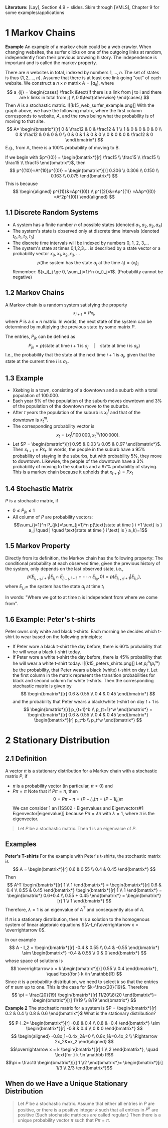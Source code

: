 **Literature:** [Lay], Section 4.9 + slides. Skim through [VMLS], Chapter 9 for some examples/applications
# 1 Markov Chains
**Example**
An example of a markov chain could be a web crawler. When changing websites, the surfer clicks on one of the outgoing links at random, independently from their previous browsing history. The independence is important and is called the markov property.

There are $n$ websites in total, indexed by numbers $1, \dots, n$. The set of states is thus $\{1,2, \dots, n\}$.
Assume that there is at least one link going "out" of each website. We construct a $n \times n$ matrix $A=[a_{ij}]$, where
$$
a_{ij} = \begin{cases} 
\frac1k &\text{if there is a link from j to i and there are k links in total from j} \\
0 &\text{otherwise}
\end{cases}
$$
Then $A$ is a stochastic matrix.
![[k15_web_surfer_example.png]]
With the graph above, we have the following matrix, where the first column corresponds to website, $A$, and the rows being what the probability is of moving to that site.
$$
A= \begin{bmatrix*}[r]
0 & \frac12 & 0 & \frac12 & 1 \\
1 & 0 & 0 & 0 & 0 \\
0 & \frac12 & 0 & 0 & 0 \\
0 & 0 & 1 & 0 & 0 \\
0 & 0 & 0 & \frac12 & 0
\end{bmatrix*}
$$
E.g., from A, there is a 100% probability of moving to B.

If we begin with $p^{(0)} = \begin{bmatrix*}[r] \frac15 \\ \frac15 \\ \frac15 \\ \frac15 \\ \frac15 \end{bmatrix*}$, then
$$
p^{(10)}=A^{10}p^{(0)} = \begin{bmatrix*}[r]
0.306 \\ 0.306 \\ 0.150 \\ 0.163 \\ 0.075
\end{bmatrix*}
$$
This is because
$$
\begin{aligned}
p^{(1)}&=Ap^{(0)} \\
p^{(2)}&=Ap^{(1)} =AAp^{(0)} =A^2p^{(0)}
\end{aligned}
$$

## 1.1 Discrete Random Systems
- A system has a finite number $n$ of possible states (denoted $a_1, a_2, a_3, a_4$)
- The system's state is observed only at discrete time intervals (denoted $t_0, t_1, t_2, t_3$)
- The discrete time intervals will be indexed by numbers 0, 1, 2, 3,...
- The system's state at times 0,1,2,3,... is described by a state vector or a probability vector $x_0, x_1, x_2, x_3, \dots$
$$p(\text{the system has the state } a_j \text{ at the time } t_i) = (x_i)_j$$
Remember: $(x_i)_j \ge 0, \sum_{j=1}^n (x_i)_j=1$. (Probability cannot be negative)

## 1.2 Markov Chains
A Markov chain is a random system satisfying the property
$$x_{i+1}=Px_i,$$
where $P$ is a $n \times n$ matrix. In words, the next state of the system can be determined by multiplying the previous state by some matrix $P$. 

The entries, $P_{jk}$ can be defined as
$$
P_{jk}=p(\text{state at time }i+1 \text{ is }a_j \quad| \quad \text{state at time } i \text{ is } a_k)
$$
I.e., the probability that the state at the next time $i+1$ is $a_j$, given that the state at the current time $i$ is $a_k$.
## 1.3 Example
- Xkøbing is a town, consisting of a downtown and a suburb with a total population of 100.000.
- Each year 5% of the population of the suburb moves downtown and 3% of the population of the downtown move to the suburbs.
- After $t$ years the population of the suburb is $x_t^f$ and that of the downtown is $x_t^m$.
- The corresponding probability vector is $$x_t=(x_t^f/100\,000, x_t^m/100\,000).$$
- Let $P = \begin{bmatrix*}[r] 0.95 & 0.03 \\ 0.05 & 0.97 \end{bmatrix*}$. Then $x_{t+1}=Px_t$. In words, the people in the suburb have a 95% probability of staying in the suburbs, but with probability 5%, they move to downtown. Likewise, the people of the downtown have a 3% probability of moving to the suburbs and a 97% probability of staying. This is a markov chain because it upholds that $x_{t+1})=Px_t$
## 1.4 Stochastic Matrix 
$P$ is a stochastic matrix, if
- $0 \le P_{jk} \le 1$
- All column of $P$ are probability vectors: $$\sum_{j=1}^n P_{jk}=\sum_{j=1}^n p(\text{state at time } i +1 \text{ is } a_j \quad | \quad \text{state at time } i \text{ is } a_k)=1$$
## 1.5 Markov Property
Directly from its definition, the Markov chain has the following property:
The conditional probability at each observed time, given the previous history of the system, only depends on the last observed state, i.e.,
$$
p(E_{j_{i+1}, i+1}|E_{j_i} \cap E_{j_{i-1},i-1} \cap \cdots \cap E_{j_0},0)=p(E_{j_{i+1}i+1}|E_{j_{i},i}),
$$
where $E_{j,i}=$ the system has the state $a_j$ at time $t_i$

In words: "Where we got to at time $t_i$ is independent from where we come from".
## 1.6 Example: Peter's t-shirts
Peter owns only white and black t-shirts. Each morning he decides which t-shirt to wear based on the following principles:
- If Peter wore a black t-shirt the day before, there is 60% probability that he will wear a black t-shirt today.
- If Peter wore a white t-shirt the day before, there is 45% probability that he will wear a white t-shirt today.
![[k15_peters_shirts.png]]
Let $p_t^b(p_t^w)$ be the probability, that Peter wears a black (white) t-shirt on day $t$. 
Let the first column in the matrix represent the transition probabilities for black and second column for white t-shirts. Then the corresponding stochastic matrix is given by
$$
\begin{bmatrix*}[r]
0.6 & 0.55 \\
0.4 & 0.45
\end{bmatrix*}
$$
and the probability that Peter wears a black/white t-shirt on day $t+1$ is
$$
\begin{bmatrix*}[r]
p_{t+1}^b \\
p_{t+1}^w
\end{bmatrix*} = \begin{bmatrix*}[r]
0.6 & 0.55 \\
0.4 & 0.45
\end{bmatrix*} \begin{bmatrix*}[r]
p_t^b \\
p_t^w
\end{bmatrix*}
$$
# 2 Stationary Distribution
## 2.1 Definition
A vector $\pi$ is a stationary distribution for a Markov chain with a stochastic matrix $P$, if 
- $\pi$ is a probability vector (in particular, $\pi \ne 0$) and
- $P \pi = \pi$
Note that if $P \pi = \pi$, then
$$
0=P \pi - \pi = (P - I_n)\pi = (P - 1I_n)\pi
$$
We can consider 1 an [[SS02 - Eigenvalues and Eigenvectors#1 Eigenvector|eigenvalue]] because $P \pi = \lambda \pi$ with $\lambda = 1$, where $\pi$ is the eigenvector.

> Let $P$ be a stochastic matrix. Then 1 is an eigenvalue of $P$.
## Examples
**Peter's T-shirts**
For the example with Peter's t-shirts, the stochastic matrix is
$$
A = \begin{bmatrix*}[r]
0.6 & 0.55 \\
0.4 & 0.45
\end{bmatrix*}
$$
Then
$$
A^T \begin{bmatrix*}[r]
1 \\ 1
\end{bmatrix*} = \begin{bmatrix*}[r]
0.6 & 0.4 \\ 0.55 & 0.45
\end{bmatrix*} \begin{bmatrix*}[r]
1 \\ 1
\end{bmatrix*} = \begin{bmatrix*}
0.6+0.4 \\ 0.55 + 0.45
\end{bmatrix*} = \begin{bmatrix*}[r]
1 \\ 1
\end{bmatrix*}
$$
Therefore, $\lambda = 1$ is an eigenvalue of $A^T$ and consequently also of $A$. 

If $\pi$ is a stationary distribution, then $\pi$ is a solution to the homogenous system of linear algebraic equations $(A-I_n)\overrightarrow x = \overrightarrow 0$.

In our example
$$
A - I_2 = \begin{bmatrix*}[r]
-0.4 & 0.55 \\
0.4 & -0.55
\end{bmatrix*} \sim \begin{bmatrix*}
-0.4 & 0.55 \\
0 & 0
\end{bmatrix*}
$$
whose space of solutions is
$$
\overrightarrow x = k \begin{bmatrix*}[r]
0.55 \\ 0.4
\end{bmatrix*}, \quad \text{for } k \in \mathbb{R}
$$
Since $\pi$ is a probability distribution, we need to select $k$ so that the entries of $\pi$ sum up to one. This is the case for $k=\frac{20}{19}$. Therefore
$$
\pi = \frac{20}{19} \begin{bmatrix*}[r]
11/20\\8/20
\end{bmatrix*}= \begin{bmatrix*}[r]
11/19 \\ 8/19
\end{bmatrix*}
$$
**Example 2**
The stochastic matrix for a system is $P = \begin{bmatrix*}[r] 0.2 & 0.4 \\ 0.8 & 0.6 \end{bmatrix*}$
What is the stationary distribution?

$$
P-I_2= \begin{bmatrix*}[r]
-0.8 & 0.4 \\
0.8 & -0.4
\end{bmatrix*} \sim \begin{bmatrix*}[r]
-0.8 & 0.4 \\
0 & 0
\end{bmatrix*}
$$
$$
\begin{aligned}
-0.8x_1+0.4x_2&=0 \\
0.8x_1&=0.4x_2 \\
\Rightarrow 2x_2&=x_2
\end{aligned}
$$
$$\overrightarrow x = k \begin{bmatrix*}[r]
1 \\ 2
\end{bmatrix*}, \quad \text{for } k \in \mathbb R$$
$$\pi = \frac13 \begin{bmatrix*}[r]
1 \\2
\end{bmatrix*}= \begin{bmatrix*}[r]
1/3 \\ 2/3
\end{bmatrix*}$$

## When do we Have a Unique Stationary Distribution
> Let $P$ be a stochastic matrix. Assume that either all entries in $P$ are positive, or there is a positive integer $k$ such that all entries in $P^k$ are positive (Such stochastic matrices are called regular.) Then there is a unique probability vector $\pi$ such that $P \pi = \pi$. 